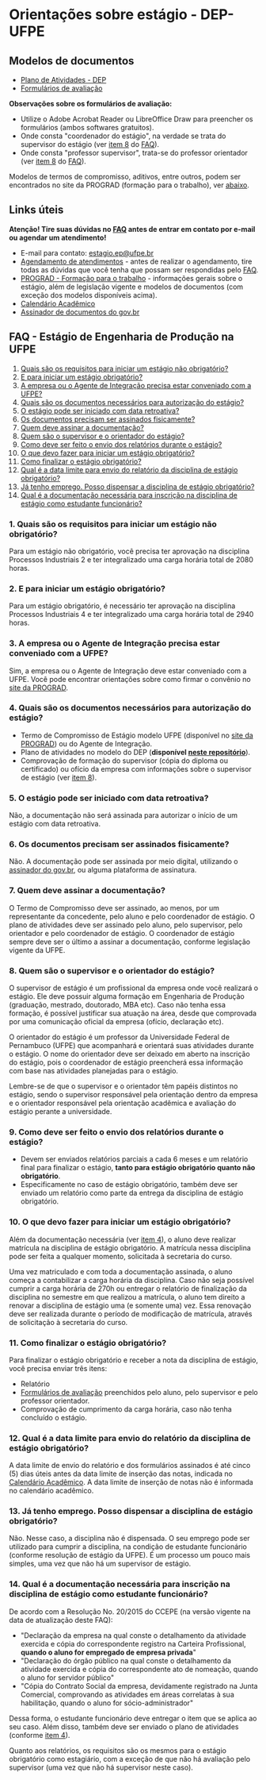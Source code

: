 # Orientações sobre estágio - DEP-UFPE

## Modelos de documentos

- [Plano de Atividades - DEP](https://github.com/jmateusms/estagioDEP/files/12489916/PlanodeAtividadesdeEstagio.docx)
- [Formulários de avaliação](https://github.com/jmateusms/estagioDEP/files/12489915/FormulariosdeAvaliacao.pdf)

**Observações sobre os formulários de avaliação:**
- Utilize o Adobe Acrobat Reader ou LibreOffice Draw para preencher os formulários (ambos softwares gratuitos).
- Onde consta "coordenador do estágio", na verdade se trata do supervisor do estágio (ver [item 8](#8-quem-são-o-supervisor-e-o-orientador-do-estágio) do [FAQ](#faq---estágio-de-engenharia-de-produção-na-ufpe)).
- Onde consta "professor supervisor", trata-se do professor orientador (ver [item 8](#8-quem-são-o-supervisor-e-o-orientador-do-estágio) do [FAQ](#faq---estágio-de-engenharia-de-produção-na-ufpe)).

Modelos de termos de compromisso, aditivos, entre outros, podem ser encontrados no site da PROGRAD (formação para o trabalho), ver [abaixo](#links-úteis).

## Links úteis

**Atenção! Tire suas dúvidas no [FAQ](#faq---estágio-de-engenharia-de-produção-na-ufpe) antes de entrar em contato por e-mail ou agendar um atendimento!**

- E-mail para contato: [estagio.ep@ufpe.br](mailto:estagio.ep@ufpe.br)
- [Agendamento de atendimentos](https://calendar.google.com/calendar/appointments/schedules/AcZssZ1ga4tQOehoSaer0v5SVDWnwtGQqVKVJLnQF5jQ0vlbV5dxmXl0x6CmE-0sFC1dUD-7djlyuEPI) - antes de realizar o agendamento, tire todas as dúvidas que você tenha que possam ser respondidas pelo [FAQ](#faq---estágio-de-engenharia-de-produção-na-ufpe).
- [PROGRAD - Formação para o trabalho](https://www.ufpe.br/prograd/formacao-para-o-trabalho) - informações gerais sobre o estágio, além de legislação vigente e modelos de documentos (com exceção dos modelos disponíveis acima).
- [Calendário Acadêmico](https://www.ufpe.br/prograd/calendario-academico)
- [Assinador de documentos do gov.br](https://assinador.iti.br/)

## FAQ - Estágio de Engenharia de Produção na UFPE

1. [Quais são os requisitos para iniciar um estágio não obrigatório?](#1-quais-são-os-requisitos-para-iniciar-um-estágio-não-obrigatório)
2. [E para iniciar um estágio obrigatório?](#2-e-para-iniciar-um-estágio-obrigatório)
3. [A empresa ou o Agente de Integração precisa estar conveniado com a UFPE?](#3-a-empresa-ou-o-agente-de-integração-precisa-estar-conveniado-com-a-ufpe)
4. [Quais são os documentos necessários para autorização do estágio?](#4-quais-são-os-documentos-necessários-para-autorização-do-estágio)
5. [O estágio pode ser iniciado com data retroativa?](#5-o-estágio-pode-ser-iniciado-com-data-retroativa)
6. [Os documentos precisam ser assinados fisicamente?](#6-os-documentos-precisam-ser-assinados-fisicamente)
7. [Quem deve assinar a documentação?](#7-quem-deve-assinar-a-documentação)
8. [Quem são o supervisor e o orientador do estágio?](#8-quem-são-o-supervisor-e-o-orientador-do-estágio)
9. [Como deve ser feito o envio dos relatórios durante o estágio?](#9-como-deve-ser-feito-o-envio-dos-relatórios-durante-o-estágio)
10. [O que devo fazer para iniciar um estágio obrigatório?](#10-o-que-devo-fazer-para-iniciar-um-estágio-obrigatório)
11. [Como finalizar o estágio obrigatório?](#11-como-finalizar-o-estágio-obrigatório)
12. [Qual é a data limite para envio do relatório da disciplina de estágio obrigatório?](#12-qual-é-a-data-limite-para-envio-do-relatório-da-disciplina-de-estágio-obrigatório)
13. [Já tenho emprego. Posso dispensar a disciplina de estágio obrigatório?](#13-já-tenho-emprego-posso-dispensar-a-disciplina-de-estágio-obrigatório)
14. [Qual é a documentação necessária para inscrição na disciplina de estágio como estudante funcionário?](#14-qual-é-a-documentação-necessária-para-inscrição-na-disciplina-de-estágio-como-estudante-funcionário)

### 1. Quais são os requisitos para iniciar um estágio não obrigatório?
Para um estágio não obrigatório, você precisa ter aprovação na disciplina Processos Industriais 2 e ter integralizado uma carga horária total de 2080 horas.

### 2. E para iniciar um estágio obrigatório?
Para um estágio obrigatório, é necessário ter aprovação na disciplina Processos Industriais 4 e ter integralizado uma carga horária total de 2940 horas.

### 3. A empresa ou o Agente de Integração precisa estar conveniado com a UFPE?
Sim, a empresa ou o Agente de Integração deve estar conveniado com a UFPE. Você pode encontrar orientações sobre como firmar o convênio no [site da PROGRAD](https://www.ufpe.br/prograd/formacao-para-o-trabalho).

### 4. Quais são os documentos necessários para autorização do estágio?
- Termo de Compromisso de Estágio modelo UFPE (disponível no [site da PROGRAD](https://www.ufpe.br/prograd/formacao-para-o-trabalho)) ou do Agente de Integração.
- Plano de atividades no modelo do DEP (**disponível [neste repositório](#modelos-de-documentos)**).
- Comprovação de formação do supervisor (cópia do diploma ou certificado) ou ofício da empresa com informações sobre o supervisor de estágio (ver [item 8](#8-quem-são-o-supervisor-e-o-orientador-do-estágio)).

### 5. O estágio pode ser iniciado com data retroativa?
Não, a documentação não será assinada para autorizar o início de um estágio com data retroativa.

### 6. Os documentos precisam ser assinados fisicamente?
Não. A documentação pode ser assinada por meio digital, utilizando o [assinador do gov.br](https://assinador.iti.br/), ou alguma plataforma de assinatura.

### 7. Quem deve assinar a documentação?
O Termo de Compromisso deve ser assinado, ao menos, por um representante da concedente, pelo aluno e pelo coordenador de estágio. O plano de atividades deve ser assinado pelo aluno, pelo supervisor, pelo orientador e pelo coordenador de estágio. O coordenador de estágio sempre deve ser o último a assinar a documentação, conforme legislação vigente da UFPE.

### 8. Quem são o supervisor e o orientador do estágio?
O supervisor de estágio é um profissional da empresa onde você realizará o estágio. Ele deve possuir alguma formação em Engenharia de Produção (graduação, mestrado, doutorado, MBA etc). Caso não tenha essa formação, é possível justificar sua atuação na área, desde que comprovada por uma comunicação oficial da empresa (ofício, declaração etc).

O orientador do estágio é um professor da Universidade Federal de Pernambuco (UFPE) que acompanhará e orientará suas atividades durante o estágio. O nome do orientador deve ser deixado em aberto na inscrição do estágio, pois o coordenador de estágio preencherá essa informação com base nas atividades planejadas para o estágio. 

Lembre-se de que o supervisor e o orientador têm papéis distintos no estágio, sendo o supervisor responsável pela orientação dentro da empresa e o orientador responsável pela orientação acadêmica e avaliação do estágio perante a universidade.

### 9. Como deve ser feito o envio dos relatórios durante o estágio?
- Devem ser enviados relatórios parciais a cada 6 meses e um relatório final para finalizar o estágio, **tanto para estágio obrigatório quanto não obrigatório**.
- Especificamente no caso de estágio obrigatório, também deve ser enviado um relatório como parte da entrega da disciplina de estágio obrigatório.

### 10. O que devo fazer para iniciar um estágio obrigatório?
Além da documentação necessária (ver [item 4](#4-quais-são-os-documentos-necessários-para-autorização-do-estágio)), o aluno deve realizar matrícula na disciplina de estágio obrigatório. A matrícula nessa disciplina pode ser feita a qualquer momento, solicitada à secretaria do curso.

Uma vez matriculado e com toda a documentação assinada, o aluno começa a contabilizar a carga horária da disciplina. Caso não seja possível cumprir a carga horária de 270h ou entregar o relatório de finalização da disciplina no semestre em que realizou a matrícula, o aluno tem direito a renovar a disciplina de estágio uma (e somente uma) vez. Essa renovação deve ser realizada durante o período de modificação de matrícula, através de solicitação à secretaria do curso.

### 11. Como finalizar o estágio obrigatório?
Para finalizar o estágio obrigatório e receber a nota da disciplina de estágio, você precisa enviar três itens:
- Relatório
- [Formulários de avaliação](#modelos-de-documentos) preenchidos pelo aluno, pelo supervisor e pelo professor orientador.
- Comprovação de cumprimento da carga horária, caso não tenha concluído o estágio.

### 12. Qual é a data limite para envio do relatório da disciplina de estágio obrigatório?
A data limite de envio do relatório e dos formulários assinados é até cinco (5) dias úteis antes da data limite de inserção das notas, indicada no [Calendário Acadêmico](https://www.ufpe.br/prograd/calendario-academico). A data limite de inserção de notas não é informada no calendário acadêmico.

### 13. Já tenho emprego. Posso dispensar a disciplina de estágio obrigatório?
Não. Nesse caso, a disciplina não é dispensada. O seu emprego pode ser utilizado para cumprir a disciplina, na condição de estudante funcionário (conforme resolução de estágio da UFPE). É um processo um pouco mais simples, uma vez que não há um supervisor de estágio.

### 14. Qual é a documentação necessária para inscrição na disciplina de estágio como estudante funcionário?
De acordo com a Resolução No. 20/2015 do CCEPE (na versão vigente na data de atualização deste FAQ):
- "Declaração da empresa na qual conste o detalhamento da atividade exercida e cópia do correspondente
registro na Carteira Profissional, **quando o aluno for empregado de empresa privada**"
- "Declaração do órgão público na qual conste o detalhamento da atividade exercida e cópia do
correspondente ato de nomeação, quando o aluno for servidor público"
- "Cópia do Contrato Social da empresa, devidamente registrado na Junta Comercial, comprovando as
atividades em áreas correlatas à sua habilitação, quando o aluno for sócio-administrador"

Dessa forma, o estudante funcionário deve entregar o item que se aplica ao seu caso. Além disso, também deve ser enviado o plano de atividades (conforme [item 4](#4-quais-são-os-documentos-necessários-para-autorização-do-estágio)).

Quanto aos relatórios, os requisitos são os mesmos para o estágio obrigatório como estagiário, com a exceção de que não há avaliação pelo supervisor (uma vez que não há supervisor neste caso).
